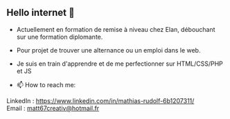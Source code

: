 ## Hello internet 🌱

- Actuellement en formation de remise à niveau chez Elan, débouchant sur une formation diplomante.
- Pour projet de trouver une alternance ou un emploi dans le web.
- Je suis en train d'apprendre et de me perfectionner sur HTML/CSS/PHP et JS


- 📫 How to reach me: 

LinkedIn : https://www.linkedin.com/in/mathias-rudolf-6b1207311/ <br>
Email : matt67creativ@hotmail.fr


